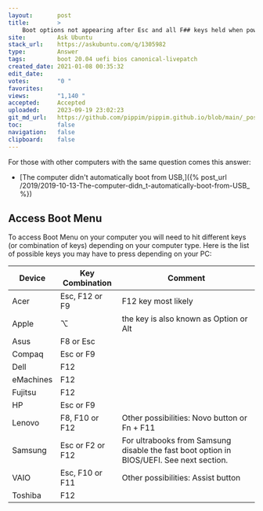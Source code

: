 ```yaml
---
layout:       post
title:        >
    Boot options not appearing after Esc and all F## keys held when powering up laptop
site:         Ask Ubuntu
stack_url:    https://askubuntu.com/q/1305982
type:         Answer
tags:         boot 20.04 uefi bios canonical-livepatch
created_date: 2021-01-08 00:35:32
edit_date:    
votes:        "0 "
favorites:    
views:        "1,140 "
accepted:     Accepted
uploaded:     2023-09-19 23:02:23
git_md_url:   https://github.com/pippim/pippim.github.io/blob/main/_posts/2021/2021-01-08-Boot-options-not-appearing-after-Esc-and-all-F__-keys-held-when-powering-up-laptop.md
toc:          false
navigation:   false
clipboard:    false
---
```


For those with other computers with the same question comes this answer:

- [The computer didn't automatically boot from USB,]({% post_url /2019/2019-10-13-The-computer-didn_t-automatically-boot-from-USB_ %})

## Access Boot Menu

To access Boot Menu on your computer you will need to hit different keys (or combination of keys) depending on your computer type. Here is the list of possible keys you may have to press depending on your PC:

| Device     |  Key Combination   | Comment |
| ---------- | ------------------ |-------- |
| Acer       | Esc, F12 or F9     | F12 key most likely |
| Apple      | ⌥                           | the key is also known as Option or Alt |
| Asus       | F8 or Esc          | |
| Compaq     | Esc or F9          | |
| Dell       | F12                | |
| eMachines  | F12                | |
| Fujitsu    | F12                | |
| HP         | Esc or F9          | |
| Lenovo     | F8, F10 or F12     | Other possibilities: Novo button or Fn + F11 |
| Samsung    | Esc or F2 or F12   | For ultrabooks from Samsung disable the fast boot option in BIOS/UEFI. See next section. |
| VAIO       | Esc, F10 or F11    | Other possibilities: Assist button |
| Toshiba    | F12                | |

